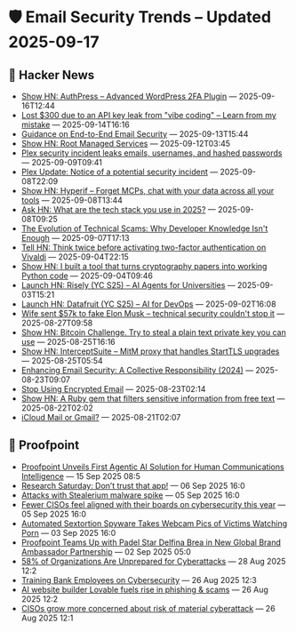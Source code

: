 # 🛡️ Email Security Trends – Updated 2025-09-17

## 📰 Hacker News
- [Show HN: AuthPress – Advanced WordPress 2FA Plugin](https://wordpress.org/plugins/two-factor-login-telegram/) — 2025-09-16T12:44
- [Lost $300 due to an API key leak from "vibe coding" – Learn from my mistake](https://news.ycombinator.com/item?id=45241001) — 2025-09-14T16:16
- [Guidance on End-to-End Email Security](https://www.rfc-editor.org/rfc/rfc9787.html) — 2025-09-13T15:44
- [Show HN: Root Managed Services](https://www.rootmanagedservices.com) — 2025-09-12T03:45
- [Plex security incident leaks emails, usernames, and hashed passwords](https://links.plex.tv/s/vb/oJIDdHNP1Zyr2csQlfQV9epYGm5CXYYTe5R0JCY5hUuvpoGXjFD4RUmCXVc6ua8xU9suJ_s2um07ouSelOiNEgADmqMYZggzQH4KDEWeYTcex09UBwizlx-vDm0yfdiYJ8bKHBQ/ElJGH6Xk1Wkna2xmL1B8xUdkj90kFVjC/12) — 2025-09-09T09:41
- [Plex Update: Notice of a potential security incident](https://news.ycombinator.com/item?id=45174684) — 2025-09-08T22:09
- [Show HN: Hyperif – Forget MCPs, chat with your data across all your tools](https://hyperif.com) — 2025-09-08T13:44
- [Ask HN: What are the tech stack you use in 2025?](https://news.ycombinator.com/item?id=45166228) — 2025-09-08T09:25
- [The Evolution of Technical Scams: Why Developer Knowledge Isn't Enough](https://news.ycombinator.com/item?id=45160056) — 2025-09-07T17:13
- [Tell HN: Think twice before activating two-factor authentication on Vivaldi](https://news.ycombinator.com/item?id=45132858) — 2025-09-04T22:15
- [Show HN: I built a tool that turns cryptography papers into working Python code](https://paperstoapp.com) — 2025-09-04T09:46
- [Launch HN: Risely (YC S25) – AI Agents for Universities](https://news.ycombinator.com/item?id=45116859) — 2025-09-03T15:21
- [Launch HN: Datafruit (YC S25) – AI for DevOps](https://news.ycombinator.com/item?id=45104974) — 2025-09-02T16:08
- [Wife sent $57k to fake Elon Musk – technical security couldn't stop it](https://news.ycombinator.com/item?id=45037474) — 2025-08-27T09:58
- [Show HN: Bitcoin Challenge. Try to steal a plain text private key you can use](https://app.redactsure.com/) — 2025-08-25T16:16
- [Show HN: InterceptSuite – MitM proxy that handles StartTLS upgrades](https://github.com/InterceptSuite/InterceptSuite) — 2025-08-25T05:54
- [Enhancing Email Security: A Collective Responsibility (2024)](https://www.dotmagazine.online/issues/digital-security-trust-consumer-protection/enhancing-email-security) — 2025-08-23T09:07
- [Stop Using Encrypted Email](https://securitycryptographywhatever.com/2025/08/22/stop-using-encrypted-email-with-william-woodruff/) — 2025-08-23T02:14
- [Show HN: A Ruby gem that filters sensitive information from free text](https://github.com/thoughtbot/top_secret) — 2025-08-22T02:02
- [iCloud Mail or Gmail?](https://news.ycombinator.com/item?id=44968389) — 2025-08-21T02:07

## 📰 Proofpoint
- [Proofpoint Unveils First Agentic AI Solution for Human Communications Intelligence](https://www.proofpoint.com/us/newsroom/press-releases/proofpoint-unveils-first-agentic-ai-solution-human-communications) — 15 Sep 2025 08:5
- [Research Saturday: Don’t trust that app!](https://www.proofpoint.com/us/newsroom/news/research-saturday-dont-trust-app) — 06 Sep 2025 16:0
- [Attacks with Stealerium malware spike](https://www.proofpoint.com/us/newsroom/news/attacks-stealerium-malware-spike) — 05 Sep 2025 16:0
- [Fewer CISOs feel aligned with their boards on cybersecurity this year](https://www.proofpoint.com/us/newsroom/news/fewer-cisos-feel-aligned-their-boards-cybersecurity-year) — 05 Sep 2025 16:0
- [Automated Sextortion Spyware Takes Webcam Pics of Victims Watching Porn](https://www.proofpoint.com/us/newsroom/news/automated-sextortion-spyware-takes-webcam-pics-victims-watching-porn) — 03 Sep 2025 16:0
- [Proofpoint Teams Up with Padel Star Delfina Brea in New Global Brand Ambassador Partnership](https://www.proofpoint.com/us/newsroom/news/proofpoint-partners-padel-star-delfina-brea) — 02 Sep 2025 05:0
- [58% of Organizations Are Unprepared for Cyberattacks](https://www.proofpoint.com/us/newsroom/news/58-organizations-are-unprepared-cyberattacks) — 28 Aug 2025 12:2
- [Training Bank Employees on Cybersecurity](https://www.proofpoint.com/us/newsroom/news/training-bank-employees-cybersecurity) — 26 Aug 2025 12:3
- [AI website builder Lovable fuels rise in phishing & scams](https://www.proofpoint.com/us/newsroom/news/ai-website-builder-lovable-fuels-rise-phishing-scams) — 26 Aug 2025 12:2
- [CISOs grow more concerned about risk of material cyberattack](https://www.proofpoint.com/us/newsroom/news/cisos-grow-more-concerned-about-risk-material-cyberattack) — 26 Aug 2025 12:1

